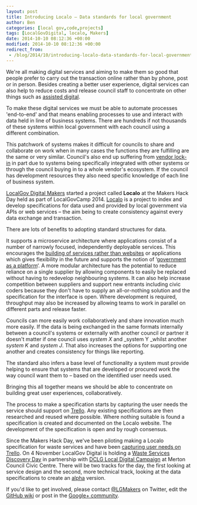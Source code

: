 ```yaml
---
layout: post
title: Introducing Localo – Data standards for local government
author: Ben
categories: [local gov,code,projects]
tags: [LocalGovDigital, localo, Makers]
date: 2014-10-10 08:12:36 +00:00
modified: 2014-10-10 08:12:36 +00:00
redirect_from:
 - /blog/2014/10/introducing-localo-data-standards-for-local-government/
---
```

We're all making digital services and aiming to make them so good that people prefer to carry out the transaction online rather than by phone, post or in person. Besides creating a better user experience, digital services can also help to reduce costs and release council staff to concentrate on other things such as <a href="https://www.gov.uk/service-manual/assisted-digital">assisted digital</a>.

To make these digital services we must be able to automate processes 'end-to-end' and that means enabling processes to use and interact with data held in line of business systems. There are hundreds if not thousands of these systems within local government with each council using a different combination.

This patchwork of systems makes it difficult for councils to share and collaborate on work when in many cases the functions they are fulfilling are the same or very similar. Council's also end up suffering from <a href="https://www.gov.uk/service-manual/making-software/choosing-technology#lock-in">vendor lock-in</a> in part due to systems being specifically integrated with other systems or through the council buying in to a whole vendor's ecosystem. If the council has development resources they also need specific knowledge of each line of business system.

[LocalGov Digital Makers](http://localgovdigital.info/localgov-digital-makers/) started a project called **Localo** at the Makers Hack Day held as part of LocalGovCamp 2014. <a href="https://localgovdigital.github.io/localo">Localo</a> is a project to index and develop specifications for data used and provided by local government via APIs or web services &#8211; the aim being to create consistency against every data exchange and transaction.

There are lots of benefits to adopting standard structures for data.

It supports a microservice architecture where applications consist of a number of narrowly focused, independently deployable services. This encourages the <a href="https://www.gov.uk/design-principles#eighth">building of services rather than websites</a> or applications which gives flexibility in the future and supports the notion of &#8216;<a href="https://www.gov.uk/service-manual/technology/government-as-a-platform.html">government as a platform</a>&#8216;. A more modular architecture has the potential to reduce reliance on a single supplier by allowing components to easily be replaced without having to redevelop neighbouring systems. It can also help increase competition between suppliers and support new entrants including civic coders because they don't have to supply an all-or-nothing solution and the specification for the interface is open. Where development is required, throughput may also be increased by allowing teams to work in parallel on different parts and release faster.

Councils can more easily work collaboratively and share innovation much more easily. If the data is being exchanged in the same formats internally between a council's systems or externally with another council or partner it doesn't matter if one council uses _system X_ and _system Y _whilst another _system K_ and _system J_. That also increases the options for supporting one another and creates consistency for things like reporting.

The standard also infers a base level of functionality a system must provide helping to ensure that systems that are developed or procured work the way council want them to &#8211; based on the identified user needs used.

Bringing this all together means we should be able to concentrate on building great user experiences, collaboratively.

The process to make a specification starts by capturing the user needs the service should support on <a href="https://trello.com/localgovdigitalmakers">Trello</a>. Any existing specifications are then researched and reused where possible. Where nothing suitable is found a specification is created and documented on the Localo website. The development of the specification is open and by rough consensus.

Since the Makers Hack Day, we've been piloting making a Localo specification for waste services and have been <a href="https://trello.com/b/ldWjcVF8/localo-waste">capturing user needs on Trello</a>. On 4 November LocalGov Digital is holding a <a href="http://localgovdigital.info/localgov-digital-makers/events/waste-services-discovery-day/">Waste Services Discovery Day</a> in partnership with <a href="http://www.localdirect.gov.uk/about-us/local-digital-campaign/">DCLG Local Digital Campaign</a> at Merton Council Civic Centre. There will be two tracks for the day, the first looking at service design and the second, more technical track, looking at the data specifications to create an <a href="https://www.gov.uk/service-manual/phases/alpha.html">alpha</a> version.

If you'd like to get involved, please contact <a href="https://twitter.com/LGMakers">@LGMakers</a> on Twitter, edit the <a href="https://github.com/LocalGovDigital/localo/wiki">GitHub wiki</a> or post in the <a href="https://plus.google.com/u/0/communities/114124478761452023264/stream/dec19009-8967-404f-b0fc-4237d718cbbf">Google+ community</a>.
